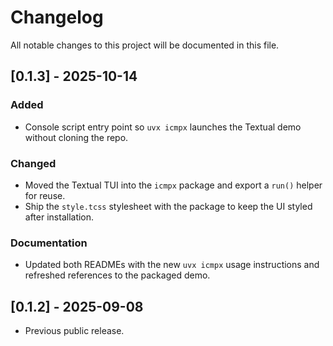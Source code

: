# Changelog

All notable changes to this project will be documented in this file.

## [0.1.3] - 2025-10-14

### Added

- Console script entry point so `uvx icmpx` launches the Textual demo without cloning the repo.

### Changed

- Moved the Textual TUI into the `icmpx` package and export a `run()` helper for reuse.
- Ship the `style.tcss` stylesheet with the package to keep the UI styled after installation.

### Documentation

- Updated both READMEs with the new `uvx icmpx` usage instructions and refreshed references to the packaged demo.

## [0.1.2] - 2025-09-08

- Previous public release.
